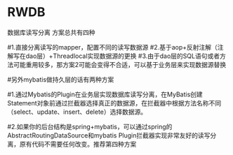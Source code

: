 # RWDB
数据库读写分离
方案总共有四种

#1.直接分离读写的mapper，配置不同的读写数据源
#2.基于aop+反射注解（注解写在dao层）+Threadlocal实现数据源的更换
#3.由于dao层的SQL语句或者方法可能重用较多，那方案2可能会变得不合适，可以基于业务层来实现数据源替换

#另外mybatis做持久层的话有两种方案

#1.通过Mybatis的Plugin在业务层实现数据库读写分离，在MyBatis创建Statement对象前通过拦截器选择真正的数据源，在拦截器中根据方法名称不同（select、update、insert、delete）选择数据源。

#2.如果你的后台结构是spring+mybatis，可以通过spring的AbstractRoutingDataSource和mybatis Plugin拦截器实现非常友好的读写分离，原有代码不需要任何改变。推荐第四种方案
